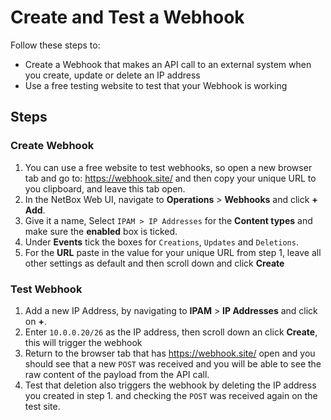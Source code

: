 # Create and Test a Webhook 

Follow these steps to:
- Create a Webhook that makes an API call to an external system when you create, update or delete an IP address
- Use a free testing website to test that your Webhook is working

## Steps
### Create Webhook

1. You can use a free website to test webhooks, so open a new browser tab and go to: https://webhook.site/ and then copy your unique URL to you clipboard, and leave this tab open. 
2. In the NetBox Web UI, navigate to **Operations** > **Webhooks** and click **+ Add**. 
3. Give it a name, Select `IPAM > IP Addresses` for the **Content types** and make sure the **enabled** box is ticked.
4. Under **Events** tick the boxes for `Creations`, `Updates` and `Deletions`. 
5. For the **URL** paste in the value for your unique URL from step 1, leave all other settings as default and then scroll down and click **Create**

### Test Webhook
1. Add a new IP Address, by navigating to **IPAM** > **IP Addresses** and click on **+**. 
2. Enter `10.0.0.20/26` as the IP address, then scroll down an click **Create**, this will trigger the webhook
3. Return to the browser tab that has https://webhook.site/ open and you should see that a new `POST` was received and you will be able to see the raw content of the payload from the API call.
4. Test that deletion also triggers the webhook by deleting the IP address you created in step 1. and checking the `POST` was received again on the test site. 